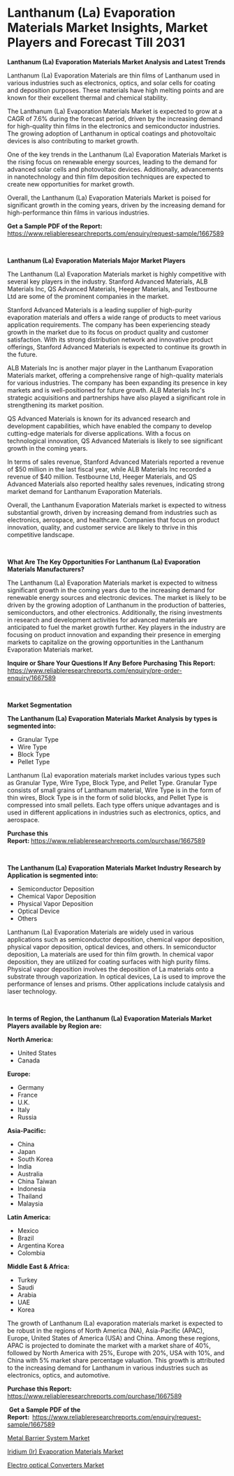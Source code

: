 <p><h1>Lanthanum (La) Evaporation Materials Market Insights, Market Players and Forecast Till 2031</h1></p><p><strong>Lanthanum (La) Evaporation Materials Market Analysis and Latest Trends</strong></p>
<p><p>Lanthanum (La) Evaporation Materials are thin films of Lanthanum used in various industries such as electronics, optics, and solar cells for coating and deposition purposes. These materials have high melting points and are known for their excellent thermal and chemical stability.</p><p>The Lanthanum (La) Evaporation Materials Market is expected to grow at a CAGR of 7.6% during the forecast period, driven by the increasing demand for high-quality thin films in the electronics and semiconductor industries. The growing adoption of Lanthanum in optical coatings and photovoltaic devices is also contributing to market growth.</p><p>One of the key trends in the Lanthanum (La) Evaporation Materials Market is the rising focus on renewable energy sources, leading to the demand for advanced solar cells and photovoltaic devices. Additionally, advancements in nanotechnology and thin film deposition techniques are expected to create new opportunities for market growth.</p><p>Overall, the Lanthanum (La) Evaporation Materials Market is poised for significant growth in the coming years, driven by the increasing demand for high-performance thin films in various industries.</p></p>
<p><strong>Get a Sample PDF of the Report:&nbsp;</strong> <a href="https://www.reliableresearchreports.com/enquiry/request-sample/1667589">https://www.reliableresearchreports.com/enquiry/request-sample/1667589</a></p>
<p>&nbsp;</p>
<p><strong>Lanthanum (La) Evaporation Materials Major Market Players</strong></p>
<p><p>The Lanthanum (La) Evaporation Materials market is highly competitive with several key players in the industry. Stanford Advanced Materials, ALB Materials Inc, QS Advanced Materials, Heeger Materials, and Testbourne Ltd are some of the prominent companies in the market.</p><p>Stanford Advanced Materials is a leading supplier of high-purity evaporation materials and offers a wide range of products to meet various application requirements. The company has been experiencing steady growth in the market due to its focus on product quality and customer satisfaction. With its strong distribution network and innovative product offerings, Stanford Advanced Materials is expected to continue its growth in the future.</p><p>ALB Materials Inc is another major player in the Lanthanum Evaporation Materials market, offering a comprehensive range of high-quality materials for various industries. The company has been expanding its presence in key markets and is well-positioned for future growth. ALB Materials Inc's strategic acquisitions and partnerships have also played a significant role in strengthening its market position.</p><p>QS Advanced Materials is known for its advanced research and development capabilities, which have enabled the company to develop cutting-edge materials for diverse applications. With a focus on technological innovation, QS Advanced Materials is likely to see significant growth in the coming years.</p><p>In terms of sales revenue, Stanford Advanced Materials reported a revenue of $50 million in the last fiscal year, while ALB Materials Inc recorded a revenue of $40 million. Testbourne Ltd, Heeger Materials, and QS Advanced Materials also reported healthy sales revenues, indicating strong market demand for Lanthanum Evaporation Materials.</p><p>Overall, the Lanthanum Evaporation Materials market is expected to witness substantial growth, driven by increasing demand from industries such as electronics, aerospace, and healthcare. Companies that focus on product innovation, quality, and customer service are likely to thrive in this competitive landscape.</p></p>
<p>&nbsp;</p>
<p><strong>What Are The Key Opportunities For Lanthanum (La) Evaporation Materials Manufacturers?</strong></p>
<p><p>The Lanthanum (La) Evaporation Materials market is expected to witness significant growth in the coming years due to the increasing demand for renewable energy sources and electronic devices. The market is likely to be driven by the growing adoption of Lanthanum in the production of batteries, semiconductors, and other electronics. Additionally, the rising investments in research and development activities for advanced materials are anticipated to fuel the market growth further. Key players in the industry are focusing on product innovation and expanding their presence in emerging markets to capitalize on the growing opportunities in the Lanthanum Evaporation Materials market.</p></p>
<p><strong>Inquire or Share Your Questions If Any Before Purchasing This Report:</strong> <a href="https://www.reliableresearchreports.com/enquiry/pre-order-enquiry/1667589">https://www.reliableresearchreports.com/enquiry/pre-order-enquiry/1667589</a></p>
<p>&nbsp;</p>
<p><strong>Market Segmentation</strong></p>
<p><strong>The Lanthanum (La) Evaporation Materials Market Analysis by types is segmented into:</strong></p>
<p><ul><li>Granular Type</li><li>Wire Type</li><li>Block Type</li><li>Pellet Type</li></ul></p>
<p><p>Lanthanum (La) evaporation materials market includes various types such as Granular Type, Wire Type, Block Type, and Pellet Type. Granular Type consists of small grains of Lanthanum material, Wire Type is in the form of thin wires, Block Type is in the form of solid blocks, and Pellet Type is compressed into small pellets. Each type offers unique advantages and is used in different applications in industries such as electronics, optics, and aerospace.</p></p>
<p><strong>Purchase this Report:&nbsp;</strong><a href="https://www.reliableresearchreports.com/purchase/1667589">https://www.reliableresearchreports.com/purchase/1667589</a></p>
<p>&nbsp;</p>
<p><strong>The Lanthanum (La) Evaporation Materials Market Industry Research by Application is segmented into:</strong></p>
<p><ul><li>Semiconductor Deposition</li><li>Chemical Vapor Deposition</li><li>Physical Vapor Deposition</li><li>Optical Device</li><li>Others</li></ul></p>
<p><p>Lanthanum (La) Evaporation Materials are widely used in various applications such as semiconductor deposition, chemical vapor deposition, physical vapor deposition, optical devices, and others. In semiconductor deposition, La materials are used for thin film growth. In chemical vapor deposition, they are utilized for coating surfaces with high purity films. Physical vapor deposition involves the deposition of La materials onto a substrate through vaporization. In optical devices, La is used to improve the performance of lenses and prisms. Other applications include catalysis and laser technology.</p></p>
<p>&nbsp;</p>
<p><strong>In terms of Region, the Lanthanum (La) Evaporation Materials Market Players available by Region are:</strong></p>
<p>
    <p> <strong> North America: </strong>
        <ul>
            <li>United States</li>
            <li>Canada</li>
        </ul>
        </p> 
    <p> <strong> Europe: </strong>
        <ul>
            <li>Germany</li>
            <li>France</li>
            <li>U.K.</li>
            <li>Italy</li>
            <li>Russia</li>
        </ul>
        </p> 
    <p> <strong> Asia-Pacific: </strong>
        <ul>
            <li>China</li>
            <li>Japan</li>
            <li>South Korea</li>
            <li>India</li>
            <li>Australia</li>
            <li>China Taiwan</li>
            <li>Indonesia</li>
            <li>Thailand</li>
            <li>Malaysia</li>
        </ul>
        </p> 
    <p> <strong> Latin America: </strong>
        <ul>
            <li>Mexico</li>
            <li>Brazil</li>
            <li>Argentina Korea</li>
            <li>Colombia</li>
        </ul>
        </p> 
    <p> <strong> Middle East & Africa: </strong>
        <ul>
            <li>Turkey</li>
            <li>Saudi</li>
            <li>Arabia</li>
            <li>UAE</li>
            <li>Korea</li>
        </ul>
    </p>
    </p>
<p><p>The growth of Lanthanum (La) evaporation materials market is expected to be robust in the regions of North America (NA), Asia-Pacific (APAC), Europe, United States of America (USA) and China. Among these regions, APAC is projected to dominate the market with a market share of 40%, followed by North America with 25%, Europe with 20%, USA with 10%, and China with 5% market share percentage valuation. This growth is attributed to the increasing demand for Lanthanum in various industries such as electronics, optics, and automotive.</p></p>
<p><strong>Purchase this Report: </strong><a href="https://www.reliableresearchreports.com/purchase/1667589">https://www.reliableresearchreports.com/purchase/1667589</a></p>
<p>&nbsp;<strong>Get a Sample PDF of the Report:&nbsp;&nbsp;</strong><a href="https://www.reliableresearchreports.com/enquiry/request-sample/1667589">https://www.reliableresearchreports.com/enquiry/request-sample/1667589</a></p>
<p><strong></strong></p>
<p><p><a href="https://cute-banjo-8ca.notion.site/Metal-Barrier-System-Market-Challenges-Opportunities-and-Growth-Drivers-and-Major-Market-Players--4790a76708384fadad11d1e65d7a81de">Metal Barrier System Market</a></p><p><a href="https://github.com/lataunyatinikmelvin59ilbd0dv/Market-Research-Report-List-1/blob/main/iridium-ir-evaporation-materials-market.md">Iridium (Ir) Evaporation Materials Market</a></p><p><a href="https://unruly-ladybug-44b.notion.site/Global-Electro-optical-Converters-Market-Size-and-Market-Trends-Insights-and-Projections-from-2024--d501a7e07b834832a5f125c4e7158604">Electro optical Converters Market</a></p></p>
